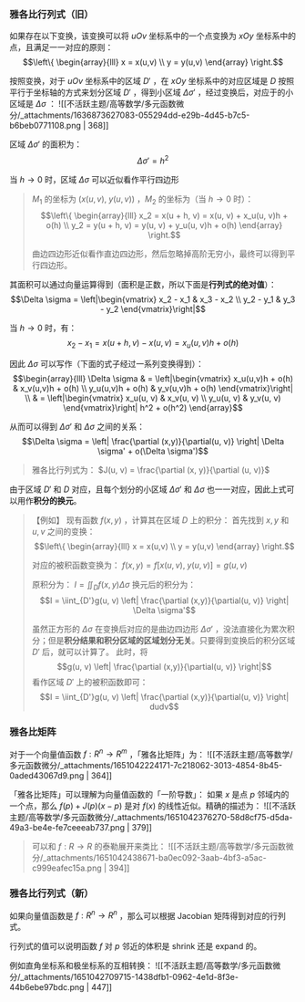 
### 雅各比行列式（旧）
如果存在以下变换，该变换可以将 $uOv$  坐标系中的一个点变换为 $xOy$  坐标系中的点，且满足一一对应的原则： 
$$\left\{
\begin{array}{lll}
x = x(u,v) \\ 
y = y(u,v)
\end{array}
\right.$$

按照变换，对于 $uOv$  坐标系中的区域 $D'$ ，在 $xOy$  坐标系中的对应区域是 $D$ 
按照平行于坐标轴的方式来划分区域 $D'$ ，得到小区域 $\Delta \sigma'$ ，经过变换后，对应于的小区域是 $\Delta \sigma$ ：
![[不活跃主题/高等数学/多元函数微分/_attachments/1636873627083-055294dd-e29b-4d45-b7c5-b6beb0771108.png | 368]]

区域 $\Delta \sigma'$  的面积为：
$$\Delta \sigma' = h^2$$

当 $h\to 0$  时，区域 $\Delta \sigma$  可以近似看作平行四边形
> $M_1$  的坐标为 $(x(u, v),\; y(u, v))$ ，$M_2$  的坐标为（当 $h\to 0$  时）：
> $$\left\{
\begin{array}{lll}
x_2 = x(u + h, v) = x(u, v) + x_u(u, v)h + o(h) \\
y_2 = y(u + h, v) = y(u, v) + y_u(u, v)h + o(h)
\end{array}
\right.$$ 
> 
> 曲边四边形近似看作直边四边形，然后忽略掉高阶无穷小，最终可以得到平行四边形。

其面积可以通过向量运算得到（面积是正数，所以下面是**行列式的绝对值**）：
$$\Delta \sigma = 
\left|\begin{vmatrix}
x_2 - x_1 & x_3 - x_2 \\
y_2 - y_1 & y_3 - y_2
\end{vmatrix}\right|$$

当 $h\to 0$  时，有：
$$x_2 - x_1 = x(u+h, v) - x(u, v) = x_u(u, v)h + o(h)$$

因此 $\Delta \sigma$  可以写作（下面的式子经过一系列变换得到）：
$$\begin{array}{lll}
\Delta \sigma &
= \left|\begin{vmatrix}
x_u(u,v)h + o(h) & x_v(u,v)h + o(h) \\ 
y_u(u,v)h + o(h) & y_v(u,v)h + o(h)
\end{vmatrix}\right| \\
& = \left|\begin{vmatrix} 
x_u(u, v) & x_v(u, v) \\
y_u(u, v) & y_v(u, v)
\end{vmatrix}\right| h^2 + o(h^2)
\end{array}$$

从而可以得到 $\Delta \sigma'$  和 $\Delta \sigma$  之间的关系：
$$\Delta \sigma = 
\left|
\frac{\partial (x,y)}{\partial(u, v)}
\right|
\Delta \sigma' + o(\Delta \sigma')$$

> 雅各比行列式为：
> $J(u, v) = \frac{\partial (x, y)}{\partial (u, v)}$ 


由于区域 $D'$  和 $D$  对应，且每个划分的小区域 $\Delta \sigma'$  和 $\Delta \sigma$  也一一对应，因此上式可以用作**积分的换元**。

> 【例如】
> 现有函数 $f(x,y)$ ，计算其在区域 $D$  上的积分：
> 首先找到 $x, y$  和 $u, v$  之间的变换：
> $$\left\{
\begin{array}{lll}
x = x(u,v) \\ 
y = y(u,v)
\end{array}
\right.$$ 
> 
> 对应的被积函数变换为：
> $f(x,y) = f[x(u, v),\; y(u,v)] = g(u, v)$ 
> 
> 原积分为：
> $I = \iint_{D}f(x,y)\Delta \sigma$ 
> 换元后的积分为：
> $$I = \iint_{D'}g(u, v)
\left|
\frac{\partial (x,y)}{\partial(u, v)}
\right|
\Delta \sigma'$$ 
> 
> 虽然正方形的 $\Delta \sigma$  在变换后对应的是曲边四边形 $\Delta \sigma'$ ，没法直接化为累次积分；但是**积分结果和积分区域的区域划分无关**。只要得到变换后的积分区域 $D'$  后，就可以计算了。
> 此时，将 $$g(u, v)
\left|
\frac{\partial (x,y)}{\partial(u, v)}
\right|$$  看作区域 $D'$  上的被积函数即可：
> $$I = \iint_{D'}g(u, v)  
\left|
\frac{\partial (x,y)}{\partial(u, v)}
\right|
dudv$$ 



### 雅各比矩阵
对于一个向量值函数 $f: R^n \to R^m$ ，「雅各比矩阵」为：
![[不活跃主题/高等数学/多元函数微分/_attachments/1651042224171-7c218062-3013-4854-8b45-0aded43067d9.png | 364]]

「雅各比矩阵」可以理解为向量值函数的「一阶导数」：
如果 $x$  是点 $p$  邻域内的一个点，那么 $f(p) + J(p)(x - p)$ 是对 $f(x)$ 的线性近似。精确的描述为：
![[不活跃主题/高等数学/多元函数微分/_attachments/1651042376270-58d8cf75-d5da-49a3-be4e-fe7ceeeab737.png | 379]]
> 可以和 $f:R\to R$ 的泰勒展开来类比：
> ![[不活跃主题/高等数学/多元函数微分/_attachments/1651042438671-ba0ec092-3aab-4bf3-a5ac-c999eafec15a.png | 394]]




### 雅各比行列式（新）
如果向量值函数是 $f:R^n \to R^n$ ，那么可以根据 Jacobian 矩阵得到对应的行列式。

行列式的值可以说明函数 $f$ 对 $p$  邻近的体积是 shrink 还是 expand 的。

例如直角坐标系和极坐标系的互相转换：
![[不活跃主题/高等数学/多元函数微分/_attachments/1651042709715-1438dfb1-0962-4e1d-8f3e-44b6ebe97bdc.png | 447]]

